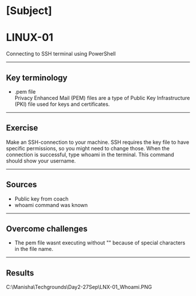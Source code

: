 # [Subject]
# LINUX-01
Connecting to SSH terminal using PowerShell
___

## Key terminology
* .pem file   
Privacy Enhanced Mail (PEM) files are a type of Public Key Infrastructure (PKI) file used for keys and certificates.
___

## Exercise
Make an SSH-connection to your machine. SSH requires the key file to have specific permissions, so you might need to change those.
When the connection is successful, type whoami in the terminal. This command should show your username.
___
## Sources
* Public key from coach 
* whoami command was known
___
## Overcome challenges
* The pem file wasnt executing without "" because of special characters in the file name.
___
## Results
C:\Manisha\Techgrounds\Day2-27Sep\LNX-01_Whoami.PNG

